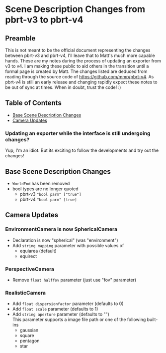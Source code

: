 # Scene Description Changes from pbrt-v3 to pbrt-v4

## Preamble
This is not meant to be the official document representing the changes between pbrt-v3 and pbrt-v4, I'll leave that to Matt's much more capable hands. These are my notes during the process of updating an exporter from v3 to v4. I am making these public to aid others in the transition until a formal page is created by Matt. The changes listed are deduced from reading through the source code of https://github.com/mmp/pbrt-v4. As pbrt-v4 is still an early release and changing rapidly expect these notes to be out of sync at times. When in doubt, trust the code! :)

## Table of Contents
* [Base Scene Description Changes](#scenedesc)
* [Camera Updates](#camera)


### Updating an exporter while the interface is still undergoing changes?
Yup, I'm an idiot. But its exciting to follow the developments and try out the changes!

<a name="scenedesc"></a>
## Base Scene Description Changes
* `WorldEnd` has been removed
* bool types are no longer quoted
  * pbrt-v3 `"bool parm" ["true"]`
  * pbrt-v4 `"bool parm" [true]`

<a name="camera"></a>
## Camera Updates
### EnvironmentCamera is now SphericalCamera
* Declaration is now "spherical" (was "environment")
* Add `string mapping` parameter with possible values of
  * equiarea (default)
  * equirect
### PerspectiveCamera
* Remove `float halffov` parameter (just use "fov" parameter)
### RealisticCamera
* Add `float dispersionfactor` parameter (defaults to 0)
* Add `float scale` parameter (defaults to 1)
* Add `string aperture` parameter (defaults to "")<br>
  This parameter supports a image file path or one of the following built-ins
  * gaussian
  * square
  * pentagon
  * star
